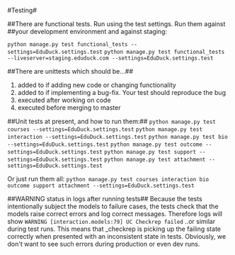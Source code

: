 #Testing#

##There are functional tests. Run using the test settings. Run them against 
##your development environment and against staging:
    
`python manage.py test functional_tests --settings=EduDuck.settings.test`
`python manage.py test functional_tests --liveserver=staging.eduduck.com --settings=EduDuck.settings.test`

##There are unittests which should be...##

1. added to if adding new code or changing functionality
2. added to if implementing a bug-fix. Your test should reproduce the bug
3. executed after working on code
4. executed before merging to master

##Unit tests at present, and how to run them:##
`python manage.py test courses --settings=EduDuck.settings.test`
`python manage.py test interaction --settings=EduDuck.settings.test`
`python manage.py test bio --settings=EduDuck.settings.test`
`python manage.py test outcome --settings=EduDuck.settings.test`
`python manage.py test support --settings=EduDuck.settings.test`
`python manage.py test attachment --settings=EduDuck.settings.test`

Or just run them all:
    `python manage.py test courses interaction bio outcome support attachment --settings=EduDuck.settings.test`

##WARNING status in logs after running tests##
Because the tests intentionally subject the models to failure cases, the tests 
check that the models raise correct errors and log correct messages.
Therefore logs will show 
`WARNING [interaction.models:79] UC Checkrep failed`
..or similar during test runs. This means that _checkrep is picking up the 
failing state correctly when presented with an inconsistent state in tests.
Obviously, we don't want to see such errors during production or even dev runs.
